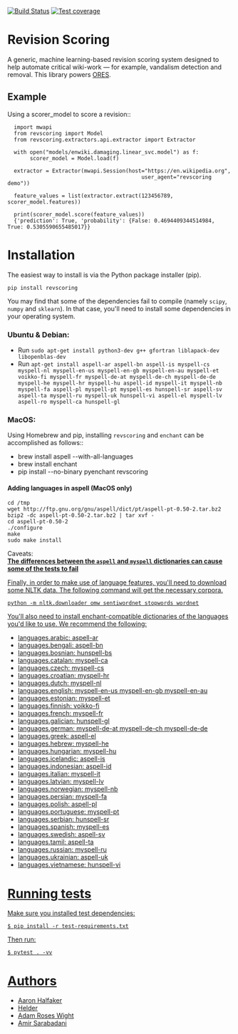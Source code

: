 [![Build Status](https://travis-ci.org/wikimedia/revscoring.svg?branch=master)](https://travis-ci.org/wikimedia/revscoring)
[![Test coverage](https://codecov.io/gh/wikimedia/revscoring/branch/master/graph/badge.svg)](https://codecov.io/gh/wikimedia/revscoring)
# Revision Scoring

A generic, machine learning-based revision scoring system designed to help automate critical wiki-work — for example, vandalism detection and removal. This library powers [ORES](https://ores.wikimedia.org).

## Example


Using a scorer_model to score a revision::
```
  import mwapi
  from revscoring import Model
  from revscoring.extractors.api.extractor import Extractor
 
  with open("models/enwiki.damaging.linear_svc.model") as f:
       scorer_model = Model.load(f)
  
  extractor = Extractor(mwapi.Session(host="https://en.wikipedia.org",
                                          user_agent="revscoring demo"))
  
  feature_values = list(extractor.extract(123456789, scorer_model.features))
  
  print(scorer_model.score(feature_values))
  {'prediction': True, 'probability': {False: 0.4694409344514984, True: 0.5305590655485017}} 
  ```


# Installation

The easiest way to install is via the Python package installer
(pip).

``pip install revscoring``

You may find that some of the dependencies fail to compile (namely
`scipy`, `numpy` and `sklearn`).  In that case, you'll need to install some
dependencies in your operating system.

### Ubuntu & Debian:
  *  Run ``sudo apt-get install python3-dev g++ gfortran liblapack-dev libopenblas-dev``
  *  Run ``apt-get install aspell-ar aspell-bn aspell-is myspell-cs myspell-nl myspell-en-us myspell-en-gb myspell-en-au myspell-et voikko-fi myspell-fr myspell-de-at myspell-de-ch myspell-de-de myspell-he myspell-hr myspell-hu aspell-id myspell-it myspell-nb myspell-fa aspell-pl myspell-pt myspell-es hunspell-sr aspell-sv aspell-ta myspell-ru myspell-uk hunspell-vi aspell-el myspell-lv aspell-ro myspell-ca hunspell-gl``
<!-- ### Windows:
<i>TODO</i>
-->
### MacOS:
  Using Homebrew and pip, installing `revscoring` and `enchant` can be accomplished
  as follows::

* brew install aspell --with-all-languages
* brew install enchant
* pip install --no-binary pyenchant revscoring

#### Adding languages in aspell (MacOS only)
```
cd /tmp
wget http://ftp.gnu.org/gnu/aspell/dict/pt/aspell-pt-0.50-2.tar.bz2
bzip2 -dc aspell-pt-0.50-2.tar.bz2 | tar xvf -
cd aspell-pt-0.50-2
./configure
make
sudo make install
 ```
 Caveats: <br>
  <b><u> The differences between the `aspell` and `myspell` dictionaries can cause </b>
    <b> <u>some of the tests to fail </b>


Finally, in order to make use of language features, you'll need to download
some NLTK data.  The following command will get the necessary corpora.

``python -m nltk.downloader omw sentiwordnet stopwords wordnet``

You'll also need to install [enchant](https://en.wikipedia.org/wiki/Enchant_(software))-compatible
dictionaries of the languages you'd like to use.  We recommend the following:

* languages.arabic: aspell-ar
* languages.bengali: aspell-bn
* languages.bosnian: hunspell-bs
* languages.catalan: myspell-ca
* languages.czech: myspell-cs
* languages.croatian: myspell-hr
* languages.dutch: myspell-nl
* languages.english: myspell-en-us myspell-en-gb myspell-en-au
* languages.estonian: myspell-et
* languages.finnish: voikko-fi
* languages.french: myspell-fr
* languages.galician: hunspell-gl
* languages.german: myspell-de-at myspell-de-ch myspell-de-de
* languages.greek: aspell-el
* languages.hebrew: myspell-he
* languages.hungarian: myspell-hu
* languages.icelandic: aspell-is
* languages.indonesian: aspell-id
* languages.italian: myspell-it
* languages.latvian: myspell-lv
* languages.norwegian: myspell-nb
* languages.persian: myspell-fa
* languages.polish: aspell-pl
* languages.portuguese: myspell-pt
* languages.serbian: hunspell-sr
* languages.spanish: myspell-es
* languages.swedish: aspell-sv
* languages.tamil: aspell-ta
* languages.russian: myspell-ru
* languages.ukrainian: aspell-uk
* languages.vietnamese: hunspell-vi
# Running tests
Make sure you installed test dependencies:

``
$ pip install -r test-requirements.txt
``

Then run:

``
$ pytest . -vv
``

# Authors
  *   [Aaron Halfaker](http://halfaker.info)
  *   [Helder](https://github.com/he7d3r)
  *   [Adam Roses Wight](https://mediawiki.org/wiki/User:Adamw)
  *   [Amir Sarabadani](https://github.com/Ladsgroup)
